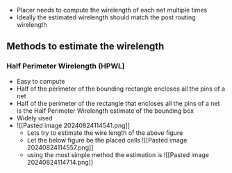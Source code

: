 - Placer needs to compute the wirelength of each net multiple times 
- Ideally the estimated wirelength should match the post routing wirelength
## Methods to estimate the wirelength

### Half Perimeter Wirelength (HPWL)
- Easy to compute 
- Half of the perimeter of the bounding rectangle encloses all the pins of a net
- Half of the perimeter of the rectangle that encloses all the pins of a net is the Half Perimeter Wirelength estimate of the bounding box
- Widely used 
- ![[Pasted image 20240824114541.png]]
	- Lets try to estimate the wire length of the above figure
	- Let the below figure be the placed cells
	 ![[Pasted image 20240824114557.png]]
	 - using the most simple method the estimation is 
	 ![[Pasted image 20240824114714.png]]
	 
	